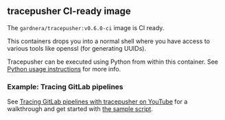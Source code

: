 ## tracepusher CI-ready image

The `gardnera/tracepusher:v0.6.0-ci` image is CI ready.

This containers drops you into a normal shell where you have access to various tools like openssl (for generating UUIDs).

Tracepusher can be executed using Python from within this container. See [Python usage instructions](python.md) for more info.

### Example: Tracing GitLab pipelines

See [Tracing GitLab pipelines with tracepusher on YouTube](https://youtu.be/zZDFQNHepyI) for a walkthrough and get started with [the sample script](../../samples/gitlab/README.md).
